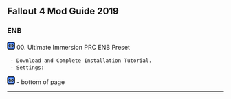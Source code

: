 ## Fallout 4 Mod Guide 2019
### ENB
[![link](/media/xtiny_link_pip.png)](https://www.youtube.com/watch?v=J1wLMBvOO_A&feature=youtu.be) 00. Ultimate Immersion PRC ENB Preset 
   
     - Download and Complete Installation Tutorial.
     - Settings:
 [![link](/media/xtiny_link_pip.png)](https://www.nexusmods.com/fallout4/mods/6796?tab=files)
     - bottom of page

---
